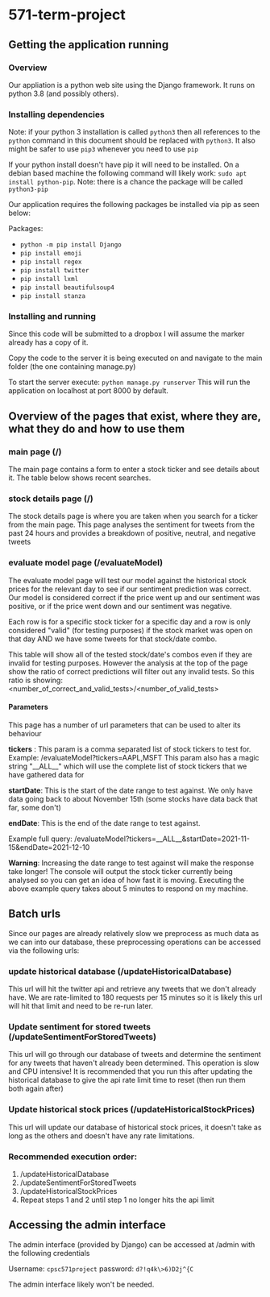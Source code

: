 # 571-term-project

## Getting the application running

### Overview

Our appliation is a python web site using the Django framework. It runs on python 3.8 (and possibly others).

### Installing dependencies 

Note: if your python 3 installation is called `python3` then all references to the `python` command in this document should be replaced with `python3`. It also might be safer to use `pip3` whenever you need to use `pip`


If your python install doesn't have pip it will need to be installed. On a debian based machine the following command will likely work: `sudo apt install python-pip`.
Note: there is a chance the package will be called `python3-pip`


Our application requires the following packages be installed via pip as seen below:

Packages:
- `python -m pip install Django`
- `pip install emoji`
- `pip install regex`
- `pip install twitter`
- `pip install lxml`
- `pip install beautifulsoup4`
- `pip install stanza`

### Installing and running

Since this code will be submitted to a dropbox I will assume the marker already has a copy of it.

Copy the code to the server it is being executed on and navigate to the main folder (the one containing manage.py)

To start the server execute: `python manage.py runserver` This will run the application on localhost at port 8000 by default.


## Overview of the pages that exist, where they are, what they do and how to use them

### main page (/)

The main page contains a form to enter a stock ticker and see details about it. The table below shows recent searches.

### stock details page (/<TICKER>)

The stock details page is where you are taken when you search for a ticker from the main page. This page analyses the sentiment for tweets from the past 24 hours and provides a breakdown of positive, neutral, and negative tweets

### evaluate model page (/evaluateModel)

The evaluate model page will test our model against the historical stock prices for the relevant day to see if our sentiment prediction was correct. Our model is considered correct if the price went up and our sentiment was positive, or if the price went down and our sentiment was negative. 

Each row is for a specific stock ticker for a specific day and a row is only considered "valid" (for testing purposes) if the stock market was open on that day AND we have some tweets for that stock/date combo. 

This table will show all of the tested stock/date's combos even if they are invalid for testing purposes. However the analysis at the top of the page show the ratio of correct predictions will filter out any invalid tests. So this ratio is showing: <number_of_correct_and_valid_tests>/<number_of_valid_tests>

#### Parameters

This page has a number of url parameters that can be used to alter its behaviour

**tickers** : This param is a comma separated list of stock tickers to test for. Example: /evaluateModel?tickers=AAPL,MSFT
    This param also has a magic string "\_\_ALL\_\_" which will use the complete list of stock tickers that we have gathered data for

**startDate**: This is the start of the date range to test against. We only have data going back to about November 15th (some stocks have data back that far, some don't)

**endDate**: This is the end of the date range to test against.

Example full query: /evaluateModel?tickers=\_\_ALL\_\_&startDate=2021-11-15&endDate=2021-12-10

**Warning**: Increasing the date range to test against will make the response take longer! The console will output the stock ticker currently being analysed so you can get an idea of how fast it is moving. Executing the above example query takes about 5 minutes to respond on my machine.


## Batch urls

Since our pages are already relatively slow we preprocess as much data as we can into our database, these preprocessing operations can be accessed via the following urls:

### update historical database (/updateHistoricalDatabase)

This url will hit the twitter api and retrieve any tweets that we don't already have. We are rate-limited to 180 requests per 15 minutes so it is likely this url will hit that limit and need to be re-run later.

### Update sentiment for stored tweets (/updateSentimentForStoredTweets)

This url will go through our database of tweets and determine the sentiment for any tweets that haven't already been determined. This operation is slow and CPU intensive! It is recommended that you run this after updating the historical database to give the api rate limit time to reset (then run them both again after)

### Update historical stock prices (/updateHistoricalStockPrices)

This url will update our database of historical stock prices, it doesn't take as long as the others and doesn't have any rate limitations. 

### Recommended execution order:

1. /updateHistoricalDatabase
2. /updateSentimentForStoredTweets
3. /updateHistoricalStockPrices
4. Repeat steps 1 and 2 until step 1 no longer hits the api limit


## Accessing the admin interface

The admin interface (provided by Django) can be accessed at /admin with the following credentials

Username: ```cpsc571project```
password: ```d?!q4k\>6)D2j^{C```

The admin interface likely won't be needed.





